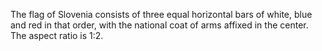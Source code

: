 The flag of Slovenia consists of three equal horizontal bars of white, blue and red in that order, with the national coat of arms affixed in the center. The aspect ratio is 1:2.